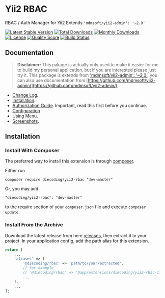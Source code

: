 # Yii2 RBAC

RBAC / Auth Manager for Yii2 Extends `'mdmsoft/yii2-admin': '~2.0'`

[![Latest Stable Version](https://img.shields.io/github/release/die-coding/yii2-rbac.svg)](https://github.com/die-coding/yii2-rbac/releases)
[![Total Downloads](https://poser.pugx.org/diecoding/yii2-rbac/downloads)](https://packagist.org/packages/diecoding/yii2-rbac)
[![Monthly Downloads](https://poser.pugx.org/diecoding/yii2-rbac/d/monthly)](https://packagist.org/packages/diecoding/yii2-rbac)
[![License](https://img.shields.io/github/license/die-coding/yii2-rbac.svg)](https://github.com/die-coding/yii2-rbac/blob/master/LICENSE.md)
[![Quality Score](https://img.shields.io/scrutinizer/g/die-coding/yii2-rbac.svg)](https://scrutinizer-ci.com/g/die-coding/yii2-rbac)
[![Build Status](https://img.shields.io/scrutinizer/build/g/die-coding/yii2-rbac.svg)](https://scrutinizer-ci.com/g/die-coding/yii2-rbac/build-status/master)

## Documentation

> **Disclaimer:** This pakage is actually only used to make it easier for me to build my personal application, but if you are interested please just try it. This package is extends from ['mdmsoft/yii2-admin': '~2.0'](https://github.com/mdmsoft/yii2-admin/), you can also use documentation from [https://github.com/mdmsoft/yii2-admin/](https://github.com/mdmsoft/yii2-admin/).

-   [Change Log](CHANGELOG.md).
-   [Installation](#installation).
-   [Authorization Guide](https://www.yiiframework.com/doc/guide/2.0/en/security-authorization). Important, read this first before you continue.
-   [Configuration](https://github.com/die-coding/yii2-rbac/blob/master/documentation/configuration.md)
-   [Using Menu](https://github.com/die-coding/yii2-rbac/blob/master/documentation/menu.md).
-   [Screenshots](https://github.com/die-coding/yii2-rbac/blob/master/documentation/screenshots).

## Installation

### Install With Composer

The preferred way to install this extension is through [composer](https://getcomposer.org/download/).

Either run

```
composer require diecoding/yii2-rbac "dev-master"
```

Or, you may add

```
"diecoding/yii2-rbac": "dev-master"
```

to the require section of your `composer.json` file and execute `composer update`.

### Install From the Archive

Download the latest release from here [releases](https://github.com/die-coding/yii2-rbac/releases), then extract it to your project.
In your application config, add the path alias for this extension.

```php
return [
    ...
    'aliases' => [
        '@diecoding/rbac' => 'path/to/your/extracted',
        // for example
        // '@diecoding/rbac' => '@app/extensions/diecoding/yii2-rbac-1.0.0',
        ...
    ],
    ...
];
```
